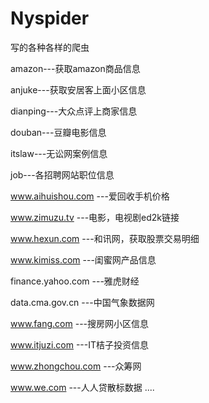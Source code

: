 # Nyspider
写的各种各样的爬虫

amazon---获取amazon商品信息

anjuke---获取安居客上面小区信息

dianping---大众点评上商家信息

douban---豆瓣电影信息

itslaw---无讼网案例信息

job---各招聘网站职位信息

www.aihuishou.com ---爱回收手机价格

www.zimuzu.tv ---电影，电视剧ed2k链接

www.hexun.com ---和讯网，获取股票交易明细

www.kimiss.com ---闺蜜网产品信息

finance.yahoo.com ---雅虎财经

data.cma.gov.cn ---中国气象数据网

www.fang.com ---搜房网小区信息

www.itjuzi.com ---IT桔子投资信息

www.zhongchou.com ---众筹网

www.we.com ---人人贷散标数据
....
